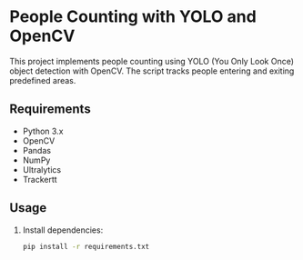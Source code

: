 # People Counting with YOLO and OpenCV

This project implements people counting using YOLO (You Only Look Once) object detection with OpenCV. The script tracks people entering and exiting predefined areas.

## Requirements

- Python 3.x
- OpenCV
- Pandas
- NumPy
- Ultralytics
- Trackertt

## Usage

1. Install dependencies:

   ```bash
   pip install -r requirements.txt
